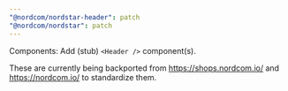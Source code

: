 ```yaml
---
"@nordcom/nordstar-header": patch
"@nordcom/nordstar": patch
---
```


Components: Add (stub) `<Header />` component(s).

These are currently being backported from https://shops.nordcom.io/
and https://nordcom.io/ to standardize them.
